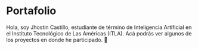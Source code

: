 # Portafolio
Hola, soy Jhostin Castillo, estudiante de término de Inteligencia Artificial en el Instituto Tecnológico de Las Américas (ITLA). Acá podrás ver algunos de los proyectos en donde he participado. 🚀
